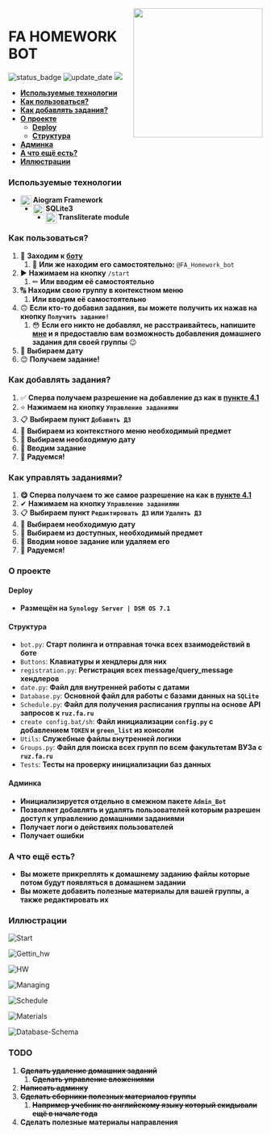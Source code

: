 <img src="https://anexp.ru/Антиплагиат%20финансовый%20университет.png" align="right" width="256px"/>


# FA HOMEWORK BOT
![status_badge](https://img.shields.io/badge/-Руководство%20актуально-success)
![update_date](https://img.shields.io/badge/Дата%20обновления-25.04.2022-informational)
![](https://tokei.rs/b1/github/Nps-rf/FA?category=code)

* [**Используемые технологии**](#используемые-технологии)
* [**Как пользоваться?**](#как-пользоваться)
* [**Как добавлять задания?**](#как-добавлять-задания)
* [**О проекте**](#о-проекте)
  * [**Deploy**](#deploy)
  * [**Структура**](#структура)
* [**Админка**](#Админка)
* [**А что ещё есть?**](#а-что-ещё-есть)
* [**Иллюстрации**](#иллюстрации)

### Используемые технологии

* **Aiogram Framework** [<img align="left" width="22px" src="https://cdn4.iconfinder.com/data/icons/social-media-and-logos-11/32/Logo_telegram_Airplane_Air_plane_paper_airplane-22-256.png"/>][aiogram]
* **SQLite3** [<img align="left" width="22px" src="https://cdn1.iconfinder.com/data/icons/hawcons/32/700048-icon-89-document-file-sql-256.png"/>][SQLite]
* **Transliterate module** [<img align="left" width="22px" src="https://cdn2.iconfinder.com/data/icons/humano2/128x128/apps/character-set.png"/>][transliterate]
### Как пользоваться?
1) 📲 **Заходим к [боту](https://t.me/FA_Homework_bot)**
   1) 🔎 **Или же находим его самостоятельно:** `@FA_Homework_bot`
2) ▶ **Нажимаем на кнопку** `/start`
   1) ✏ **Или вводим её самостоятельно**
3) 🔠 **Находим свою группу в контекстном меню**
   1) **Или вводим её самостоятельно**
4) 🙃 **Если кто-то добавил задания, вы можете получить их нажав на кнопку `Получить задание!`**
   1) 😳 **Если его никто не добавлял, не расстраивайтесь, напишите [мне](https://t.me/Nps_rf) и я предоставлю вам возможность добавления домашнего задания для своей группы** 😉
5) 📅 **Выбираем дату**
6) 😊 **Получаем задание!**
### Как добавлять задания?
1) ✅ **Сперва получаем разрешение на добавление дз как в [пункте 4.1](#как-пользоваться)**
2) ⭐ **Нажимаем на кнопку `Управление заданиями`**
3) 📋 **Выбираем пункт `Добавить ДЗ`**
4) 🤔 **Выбираем из контекстного меню необходимый предмет**
5) 📅 **Выбираем необходимую дату**
6) 📝 **Вводим задание** 
7) 🎉 **Радуемся!**
### Как управлять заданиями?
1) **😋 Сперва получаем то же самое разрешение на как в [пункте 4.1](#как-пользоваться)**
2) ✔ **Нажимаем на кнопку `Управление заданиями`**
3) 📋 **Выбираем пункт `Редактировать ДЗ` или `Удалить ДЗ`**
4) 📅 **Выбираем необходимую дату**
5) 🤔 **Выбираем из доступных, необходимый предмет**
6) 📝 **Вводим новое задание или удаляем его** 
7) 🎉 **Радуемся!**
### О проекте
#### Deploy
* **Размещён на `Synology Server | DSM OS 7.1`**
#### Структура
* `bot.py`: **Старт полинга и отправная точка всех взаимодействий в боте**
* `Buttons`: **Клавиатуры и хендлеры для них**
* `registration.py`: **Регистрация всех message/query_message хендлеров**
* `date.py`: **Файл для внутренней работы с датами**
* `Database.py`: **Основной файл для работы с базами данных на `SQLite`**
* `Schedule.py`: **Файл для получения расписания группы на основе API запросов к `ruz.fa.ru`**
* `create config.bat/sh`: **Файл инициализации `config.py` с добавлением `TOKEN` и `green_list` из консоли**
* `Utils`: **Служебные файлы внутренней логики**
* `Groups.py`: **Файл для поиска всех групп по всем факультетам ВУЗа с `ruz.fa.ru`**
* `Tests`: **Тесты на проверку инициализации баз данных**

#### Админка
* **Инициализируется отдельно в смежном пакете `Admin_Bot`**
* **Позволяет добавлять и удалять пользователей которым разрешен доступ к управлению домашними заданиями**
* **Получает логи о действиях пользователей**
* **Получает ошибки**

### А что ещё есть?
* **Вы можете прикреплять к домашнему заданию файлы которые потом будут появляться в домашнем задании**
* **Вы можете добавить полезные материалы для вашей группы, а также редактировать их**

### Иллюстрации

![Start](md%20images/start.png)

![Gettin_hw](md%20images/gettin_hw.png)

![HW](md%20images/HW.png)

![Managing](md%20images/manage.png)

![Schedule](md%20images/Schedule.png)

![Materials](md%20images/materials.png)

![Database-Schema](md%20images/DB-Schema.png)


### TODO
1) ~~**Сделать удаление домашних заданий**~~
   1) ~~**Сделать управление вложениями**~~
2) ~~**Написать админку**~~
3) ~~**Сделать сборники полезных материалов группы**~~
   1) ~~**Например учебник по английскому языку который скидывали ещё в начале года**~~
4) **Сделать полезные материалы направления**




[SQLite]: https://www.sqlite.org/docs.html
[aiogram]: https://github.com/aiogram/aiogram 
[transliterate]: https://pypi.org/project/transliterate/
